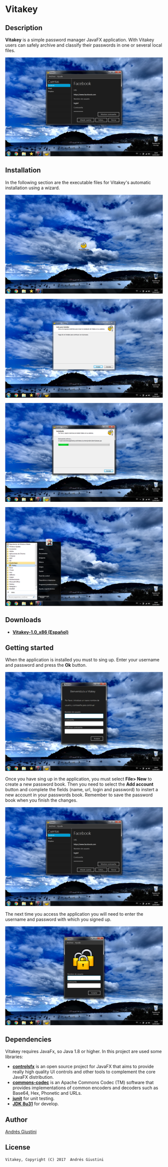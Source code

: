 # Vitakey
## Description
**Vitakey** is a simple password manager JavaFX application. With Vitakey users can safely archive and classify their passwords in one or several local files.

![](https://raw.githubusercontent.com/giustini/giustini.github.io/master/resources/vitakey/img/05.png)

## Installation
In the following section are the executable files for Vitakey's automatic installation using a wizard.

![](https://raw.githubusercontent.com/giustini/giustini.github.io/master/resources/vitakey/img/01.png)

![](https://raw.githubusercontent.com/giustini/giustini.github.io/master/resources/vitakey/img/02.png)

![](https://raw.githubusercontent.com/giustini/giustini.github.io/master/resources/vitakey/img/03.png)

![](https://raw.githubusercontent.com/giustini/giustini.github.io/master/resources/vitakey/img/06.png)

## Downloads

 - [**Vitakey-1.0_x86 (Español)**](https://github.com/giustini/giustini.github.io/blob/master/resources/vitakey/installers/Vitakey-1.0_x86.exe)

## Getting started
When the application is installed you must to sing up. Enter your username and password and press the **Ok** button.

![](https://raw.githubusercontent.com/giustini/giustini.github.io/master/resources/vitakey/img/04.png)

Once you have sing up in the application, you must select **File> New** to create a new password book. Then you need to select the **Add account** button and complete the fields (name, url, login and password) to instert a new account in your passwords book. Remember to save the password book when you finish the changes.

![](https://raw.githubusercontent.com/giustini/giustini.github.io/master/resources/vitakey/img/05.png)

The next time you access the application you will need to enter the username and password with which you signed up.

![](https://raw.githubusercontent.com/giustini/giustini.github.io/master/resources/vitakey/img/07.png)

## Dependencies
Vitakey requires JavaFx, so Java 1.8 or higher. In this project are used some libraries:

 - [**controlsfx**](http://fxexperience.com/controlsfx/) is an open source project for JavaFX that aims to provide really high quality UI controls and other tools to complement the core JavaFX distribution.
 - [**commons-codec**](https://commons.apache.org/proper/commons-codec/) is an Apache Commons Codec (TM) software that provides implementations of common encoders and decoders such as Base64, Hex, Phonetic and URLs.
 - [**junit**](http://junit.org/junit4/) for unit testing.
 - [**JDK 8u31**](http://www.oracle.com/technetwork/java/javase/8u31-relnotes-2389094.html) for develop.

## Author
[Andrés Giustini](http://giustini.github.io)
## License
    Vitakey, Copyright (C) 2017  Andrés Giustini